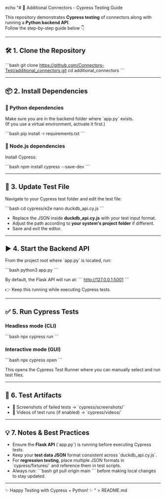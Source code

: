 echo "# 🚀 Additional Connectors - Cypress Testing Guide

This repository demonstrates **Cypress testing** of connectors along with running a **Python backend API**.  
Follow the step-by-step guide below 👇

---

## 🛠️ 1. Clone the Repository
\`\`\`bash
git clone https://github.com/Connectors-Test/additional_connectors.git
cd additional_connectors
\`\`\`

---

## 📦 2. Install Dependencies

### 🔹 Python dependencies
Make sure you are in the backend folder where \`app.py\` exists.  
(If you use a virtual environment, activate it first.)

\`\`\`bash
pip install -r requirements.txt
\`\`\`

### 🔹 Node.js dependencies
Install Cypress:

\`\`\`bash
npm install cypress --save-dev
\`\`\`

---

## 📝 3. Update Test File
Navigate to your Cypress test folder and edit the test file:

\`\`\`bash
cd cypress/e2e
nano duckdb_api.cy.js
\`\`\`

- Replace the JSON inside **duckdb_api.cy.js** with your test input format.  
- Adjust the path according to **your system's project folder** if different.  
- Save and exit the editor.

---

## ▶️ 4. Start the Backend API
From the project root where \`app.py\` is located, run:

\`\`\`bash
python3 app.py
\`\`\`

By default, the Flask API will run at:
\`\`\`
http://127.0.0.1:5001
\`\`\`

👉 Keep this running while executing Cypress tests.

---

## ✅ 5. Run Cypress Tests

### Headless mode (CLI)
\`\`\`bash
npx cypress run
\`\`\`

### Interactive mode (GUI)
\`\`\`bash
npx cypress open
\`\`\`

This opens the Cypress Test Runner where you can manually select and run test files.

---

## 📂 6. Test Artifacts
- 📸 Screenshots of failed tests → \`cypress/screenshots/\`  
- 🎥 Videos of test runs (if enabled) → \`cypress/videos/\`

---

## 💡 7. Notes & Best Practices
- Ensure the **Flask API** (\`app.py\`) is running before executing Cypress tests.  
- Keep your **test data JSON** format consistent across \`duckdb_api.cy.js\`.  
- For **regression testing**, place multiple JSON formats in \`cypress/fixtures/\` and reference them in test scripts.  
- Always run:
  \`\`\`bash
  git pull origin main
  \`\`\`
  before making local changes to stay updated.

---

✨ Happy Testing with Cypress + Python! ✨
" > README.md
